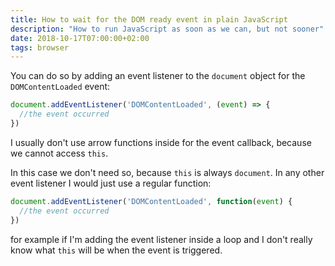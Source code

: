 ```yaml
---
title: How to wait for the DOM ready event in plain JavaScript
description: "How to run JavaScript as soon as we can, but not sooner"
date: 2018-10-17T07:00:00+02:00
tags: browser
---
```


You can do so by adding an event listener to the `document` object for the `DOMContentLoaded` event:

```js
document.addEventListener('DOMContentLoaded', (event) => {
  //the event occurred
})
```

I usually don't use arrow functions inside for the event callback, because we cannot access `this`.

In this case we don't need so, because `this` is always `document`. In any other event listener I would just use a regular function:

```js
document.addEventListener('DOMContentLoaded', function(event) {
  //the event occurred
})
```

for example if I'm adding the event listener inside a loop and I don't really know what `this` will be when the event is triggered.